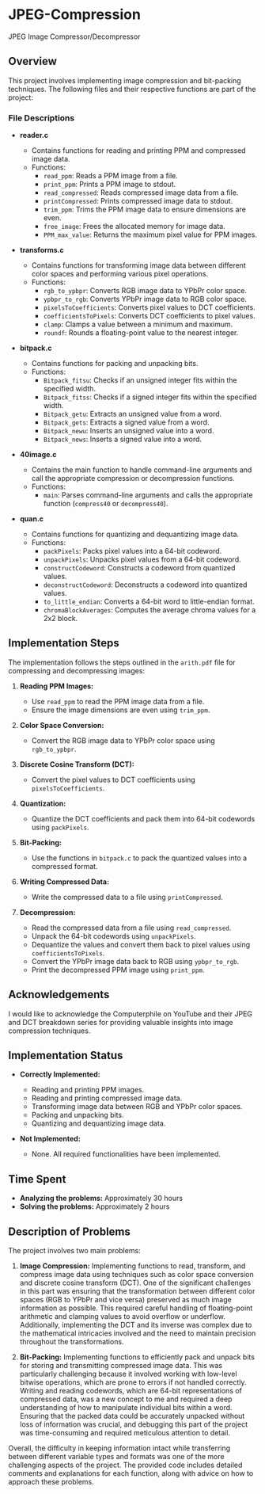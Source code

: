 # JPEG-Compression
JPEG Image Compressor/Decompressor

## Overview
This project involves implementing image compression and bit-packing 
techniques. The following files and their respective functions are part 
of the project:

### File Descriptions

- **reader.c**
    - Contains functions for reading and printing PPM and compressed 
      image data.
    - Functions:
        - `read_ppm`: Reads a PPM image from a file.
        - `print_ppm`: Prints a PPM image to stdout.
        - `read_compressed`: Reads compressed image data from a file.
        - `printCompressed`: Prints compressed image data to stdout.
        - `trim_ppm`: Trims the PPM image data to ensure dimensions 
          are even.
        - `free_image`: Frees the allocated memory for image data.
        - `PPM_max_value`: Returns the maximum pixel value for PPM 
          images.

- **transforms.c**
    - Contains functions for transforming image data between different 
      color spaces and performing various pixel operations.
    - Functions:
        - `rgb_to_ypbpr`: Converts RGB image data to YPbPr color space.
        - `ypbpr_to_rgb`: Converts YPbPr image data to RGB color space.
        - `pixelsToCoefficients`: Converts pixel values to DCT 
          coefficients.
        - `coefficientsToPixels`: Converts DCT coefficients to pixel 
          values.
        - `clamp`: Clamps a value between a minimum and maximum.
        - `roundf`: Rounds a floating-point value to the nearest integer.

- **bitpack.c**
    - Contains functions for packing and unpacking bits.
    - Functions:
        - `Bitpack_fitsu`: Checks if an unsigned integer fits within 
          the specified width.
        - `Bitpack_fitss`: Checks if a signed integer fits within the 
          specified width.
        - `Bitpack_getu`: Extracts an unsigned value from a word.
        - `Bitpack_gets`: Extracts a signed value from a word.
        - `Bitpack_newu`: Inserts an unsigned value into a word.
        - `Bitpack_news`: Inserts a signed value into a word.

- **40image.c**
    - Contains the main function to handle command-line arguments and 
      call the appropriate compression or decompression functions.
    - Functions:
        - `main`: Parses command-line arguments and calls the 
          appropriate function (`compress40` or `decompress40`).

- **quan.c**
    - Contains functions for quantizing and dequantizing image data.
    - Functions:
        - `packPixels`: Packs pixel values into a 64-bit codeword.
        - `unpackPixels`: Unpacks pixel values from a 64-bit codeword.
        - `constructCodeword`: Constructs a codeword from quantized 
          values.
        - `deconstructCodeword`: Deconstructs a codeword into quantized 
          values.
        - `to_little_endian`: Converts a 64-bit word to little-endian 
          format.
        - `chromaBlockAverages`: Computes the average chroma values for 
          a 2x2 block.

## Implementation Steps
The implementation follows the steps outlined in the `arith.pdf` file 
for compressing and decompressing images:

1. **Reading PPM Images:**
     - Use `read_ppm` to read the PPM image data from a file.
     - Ensure the image dimensions are even using `trim_ppm`.

2. **Color Space Conversion:**
     - Convert the RGB image data to YPbPr color space using 
       `rgb_to_ypbpr`.

3. **Discrete Cosine Transform (DCT):**
     - Convert the pixel values to DCT coefficients using 
       `pixelsToCoefficients`.

4. **Quantization:**
     - Quantize the DCT coefficients and pack them into 64-bit 
       codewords using `packPixels`.

5. **Bit-Packing:**
     - Use the functions in `bitpack.c` to pack the quantized values 
       into a compressed format.

6. **Writing Compressed Data:**
     - Write the compressed data to a file using `printCompressed`.

7. **Decompression:**
     - Read the compressed data from a file using `read_compressed`.
     - Unpack the 64-bit codewords using `unpackPixels`.
     - Dequantize the values and convert them back to pixel values 
       using `coefficientsToPixels`.
     - Convert the YPbPr image data back to RGB using `ypbpr_to_rgb`.
     - Print the decompressed PPM image using `print_ppm`.

## Acknowledgements
I would like to acknowledge the Computerphile on YouTube and their JPEG 
and DCT breakdown series for providing valuable insights into image 
compression techniques.

## Implementation Status
- **Correctly Implemented:**
    - Reading and printing PPM images.
    - Reading and printing compressed image data.
    - Transforming image data between RGB and YPbPr color spaces.
    - Packing and unpacking bits.
    - Quantizing and dequantizing image data.

- **Not Implemented:**
    - None. All required functionalities have been implemented.

## Time Spent
- **Analyzing the problems:** Approximately 30 hours
- **Solving the problems:** Approximately 2 hours

## Description of Problems
The project involves two main problems:
1. **Image Compression:** Implementing functions to read, transform, 
   and compress image data using techniques such as color space 
   conversion and discrete cosine transform (DCT). One of the 
   significant challenges in this part was ensuring that the 
   transformation between different color spaces (RGB to YPbPr and 
   vice versa) preserved as much image information as possible. This 
   required careful handling of floating-point arithmetic and clamping 
   values to avoid overflow or underflow. Additionally, implementing 
   the DCT and its inverse was complex due to the mathematical 
   intricacies involved and the need to maintain precision throughout 
   the transformations.

2. **Bit-Packing:** Implementing functions to efficiently pack and 
   unpack bits for storing and transmitting compressed image data. 
   This was particularly challenging because it involved working with 
   low-level bitwise operations, which are prone to errors if not 
   handled correctly. Writing and reading codewords, which are 64-bit 
   representations of compressed data, was a new concept to me and 
   required a deep understanding of how to manipulate individual bits 
   within a word. Ensuring that the packed data could be accurately 
   unpacked without loss of information was crucial, and debugging 
   this part of the project was time-consuming and required meticulous 
   attention to detail.

Overall, the difficulty in keeping information intact while 
transferring between different variable types and formats was one of 
the more challenging aspects of the project. The provided code includes 
detailed comments and explanations for each function, along with advice 
on how to approach these problems.
